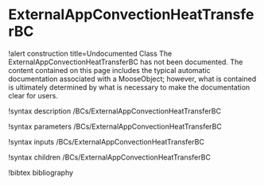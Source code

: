 <!-- MOOSE Documentation Stub: Remove this when content is added. -->

# ExternalAppConvectionHeatTransferBC

!alert construction title=Undocumented Class
The ExternalAppConvectionHeatTransferBC has not been documented. The content contained on this page includes the
typical automatic documentation associated with a MooseObject; however, what is contained is
ultimately determined by what is necessary to make the documentation clear for users.

!syntax description /BCs/ExternalAppConvectionHeatTransferBC

!syntax parameters /BCs/ExternalAppConvectionHeatTransferBC

!syntax inputs /BCs/ExternalAppConvectionHeatTransferBC

!syntax children /BCs/ExternalAppConvectionHeatTransferBC

!bibtex bibliography
